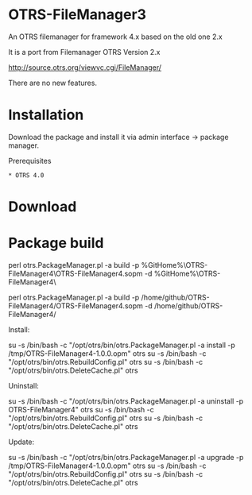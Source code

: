 OTRS-FileManager3
=================

An OTRS filemanager for framework 4.x based on the old one 2.x

It is a port from Filemanager OTRS Version 2.x

http://source.otrs.org/viewvc.cgi/FileManager/

There are no new features.

Installation
============
Download the package and install it via admin interface -> package manager.

Prerequisites

	
	* OTRS 4.0
	

Download
========

	
Package build
=============

perl otrs.PackageManager.pl -a build -p %GitHome%\OTRS-FileManager4\OTRS-FileManager4.sopm -d %GitHome%\OTRS-FileManager4\

perl otrs.PackageManager.pl -a build -p /home/github/OTRS-FileManager4/OTRS-FileManager4.sopm -d /home/github/OTRS-FileManager4/


Install:

su -s /bin/bash -c "/opt/otrs/bin/otrs.PackageManager.pl -a install -p /tmp/OTRS-FileManager4-1.0.0.opm" otrs
su -s /bin/bash -c "/opt/otrs/bin/otrs.RebuildConfig.pl" otrs
su -s /bin/bash -c "/opt/otrs/bin/otrs.DeleteCache.pl" otrs


Uninstall:

su -s /bin/bash -c "/opt/otrs/bin/otrs.PackageManager.pl -a uninstall -p OTRS-FileManager4" otrs
su -s /bin/bash -c "/opt/otrs/bin/otrs.RebuildConfig.pl" otrs
su -s /bin/bash -c "/opt/otrs/bin/otrs.DeleteCache.pl" otrs

Update:

su -s /bin/bash -c "/opt/otrs/bin/otrs.PackageManager.pl -a upgrade -p /tmp/OTRS-FileManager4-1.0.0.opm" otrs
su -s /bin/bash -c "/opt/otrs/bin/otrs.RebuildConfig.pl" otrs
su -s /bin/bash -c "/opt/otrs/bin/otrs.DeleteCache.pl" otrs
	